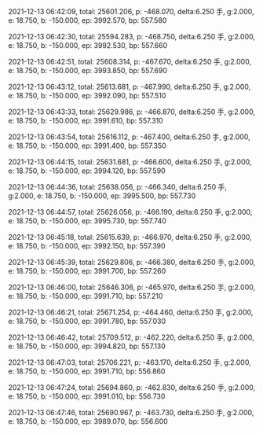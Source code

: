2021-12-13 06:42:09, total: 25601.206, p: -468.070, delta:6.250 手, g:2.000, e: 18.750, b: -150.000, ep: 3992.570, bp: 557.580

2021-12-13 06:42:30, total: 25594.283, p: -468.750, delta:6.250 手, g:2.000, e: 18.750, b: -150.000, ep: 3992.530, bp: 557.660

2021-12-13 06:42:51, total: 25608.314, p: -467.670, delta:6.250 手, g:2.000, e: 18.750, b: -150.000, ep: 3993.850, bp: 557.690

2021-12-13 06:43:12, total: 25613.681, p: -467.990, delta:6.250 手, g:2.000, e: 18.750, b: -150.000, ep: 3992.090, bp: 557.510

2021-12-13 06:43:33, total: 25629.986, p: -466.870, delta:6.250 手, g:2.000, e: 18.750, b: -150.000, ep: 3991.610, bp: 557.310

2021-12-13 06:43:54, total: 25616.112, p: -467.400, delta:6.250 手, g:2.000, e: 18.750, b: -150.000, ep: 3991.400, bp: 557.350

2021-12-13 06:44:15, total: 25631.681, p: -466.600, delta:6.250 手, g:2.000, e: 18.750, b: -150.000, ep: 3994.120, bp: 557.590

2021-12-13 06:44:36, total: 25638.056, p: -466.340, delta:6.250 手, g:2.000, e: 18.750, b: -150.000, ep: 3995.500, bp: 557.730

2021-12-13 06:44:57, total: 25626.056, p: -466.190, delta:6.250 手, g:2.000, e: 18.750, b: -150.000, ep: 3995.730, bp: 557.740

2021-12-13 06:45:18, total: 25615.639, p: -466.970, delta:6.250 手, g:2.000, e: 18.750, b: -150.000, ep: 3992.150, bp: 557.390

2021-12-13 06:45:39, total: 25629.806, p: -466.380, delta:6.250 手, g:2.000, e: 18.750, b: -150.000, ep: 3991.700, bp: 557.260

2021-12-13 06:46:00, total: 25646.306, p: -465.970, delta:6.250 手, g:2.000, e: 18.750, b: -150.000, ep: 3991.710, bp: 557.210

2021-12-13 06:46:21, total: 25671.254, p: -464.460, delta:6.250 手, g:2.000, e: 18.750, b: -150.000, ep: 3991.780, bp: 557.030

2021-12-13 06:46:42, total: 25709.512, p: -462.220, delta:6.250 手, g:2.000, e: 18.750, b: -150.000, ep: 3994.820, bp: 557.130

2021-12-13 06:47:03, total: 25706.221, p: -463.170, delta:6.250 手, g:2.000, e: 18.750, b: -150.000, ep: 3991.710, bp: 556.860

2021-12-13 06:47:24, total: 25694.860, p: -462.830, delta:6.250 手, g:2.000, e: 18.750, b: -150.000, ep: 3991.010, bp: 556.730

2021-12-13 06:47:46, total: 25690.967, p: -463.730, delta:6.250 手, g:2.000, e: 18.750, b: -150.000, ep: 3989.070, bp: 556.600